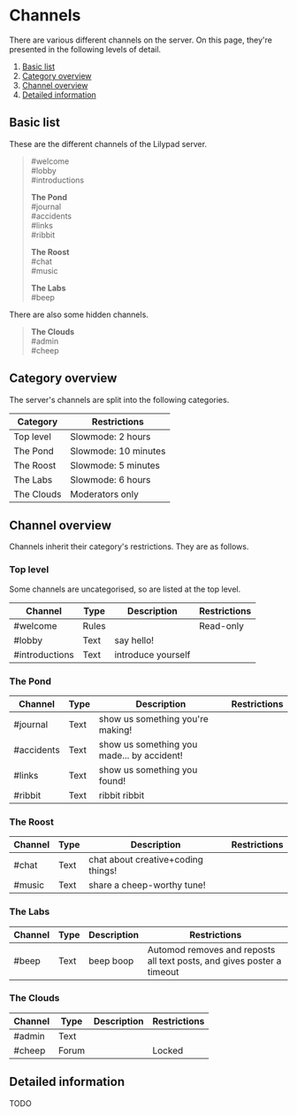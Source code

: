 # Channels

There are various different channels on the server. On this page, they're presented in the following levels of detail.

1. [Basic list](#Basic-list)
2. [Category overview](#Category-overview)
3. [Channel overview](#Channel-overview)
4. [Detailed information](#Detailed-information)

## Basic list

These are the different channels of the Lilypad server.

> #welcome<br>
#lobby<br>
#introductions
>    
> **The Pond**<br>
#journal<br>
#accidents<br>
#links<br>
#ribbit
> 
> **The Roost**<br>
#chat<br>
#music
> 
> **The Labs**<br>
#beep

There are also some hidden channels.

> **The Clouds**<br>
#admin<br>
#cheep

## Category overview

The server's channels are split into the following categories.

|Category|Restrictions|
|--|--|
|Top level|Slowmode: 2 hours|
|The Pond|Slowmode: 10 minutes|
|The Roost|Slowmode: 5 minutes|
|The Labs|Slowmode: 6 hours|
|The Clouds|Moderators only|

## Channel overview

Channels inherit their category's restrictions. They are as follows.

### Top level

Some channels are uncategorised, so are listed at the top level.

|Channel|Type|Description|Restrictions|
|--|--|--|--|
|#welcome|Rules||Read-only|
|#lobby|Text|say hello!||
|#introductions|Text|introduce yourself||

### The Pond

|Channel|Type|Description|Restrictions|
|--|--|--|--|
|#journal|Text|show us something you're making!||
|#accidents|Text|show us something you made... by accident!||
|#links|Text|show us something you found!||
|#ribbit|Text|ribbit ribbit||

### The Roost

|Channel|Type|Description|Restrictions|
|--|--|--|--|
|#chat|Text|chat about creative+coding things!||
|#music|Text|share a cheep-worthy tune!||

### The Labs

|Channel|Type|Description|Restrictions|
|--|--|--|--|
|#beep|Text|beep boop|Automod removes and reposts all text posts, and gives poster a timeout|

### The Clouds

|Channel|Type|Description|Restrictions|
|--|--|--|--|
|#admin|Text|||
|#cheep|Forum||Locked|

## Detailed information

TODO
